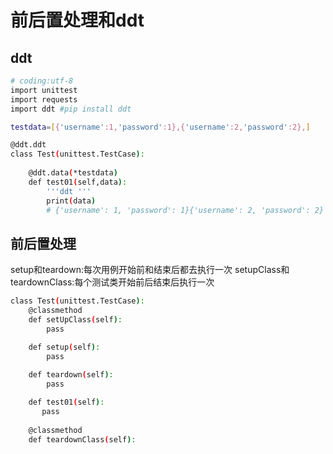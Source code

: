 <!--
 * @Descripttion: 
 * @Author: zlj
 * @Date: 2020-05-19 15:45:31
 -->

# 前后置处理和ddt

## ddt

```.bash
# coding:utf-8
import unittest
import requests
import ddt #pip install ddt

testdata=[{'username':1,'password':1},{'username':2,'password':2},]

@ddt.ddt
class Test(unittest.TestCase):
   
    @ddt.data(*testdata)
    def test01(self,data):
        '''ddt '''
        print(data)
        # {'username': 1, 'password': 1}{'username': 2, 'password': 2}

```

## 前后置处理

setup和teardown:每次用例开始前和结束后都去执行一次
setupClass和teardownClass:每个测试类开始前后结束后执行一次

```.bash
class Test(unittest.TestCase):
    @classmethod
    def setUpClass(self):
        pass

    def setup(self):
        pass
   
    def teardown(self):
        pass

    def test01(self): 
       pass
      
    @classmethod
    def teardownClass(self):
```


